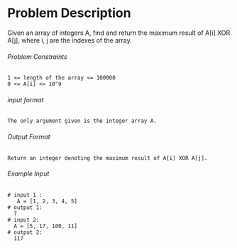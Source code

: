 # Problem Description

Given an array of integers A, find and return the maximum result of A[i] XOR A[j], where i, j are the indexes of the array.

###### Problem Constraints

```
1 <= length of the array <= 100000
0 <= A[i] <= 10^9
```

###### input format

``` 
The only argument given is the integer array A.
```

###### Output Format

```
Return an integer denoting the maximum result of A[i] XOR A[j].
```

###### Example Input

```
# input 1 : 
   A = [1, 2, 3, 4, 5]
# output 1: 
  7
# input 2: 
  A = [5, 17, 100, 11]
# output 2: 
  117
```
